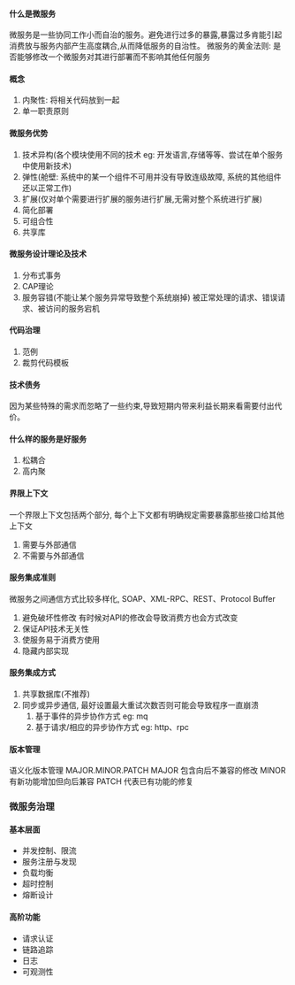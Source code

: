 #### 什么是微服务
微服务是一些协同工作小而自治的服务。避免进行过多的暴露,暴露过多肯能引起消费放与服务内部产生高度耦合,从而降低服务的自治性。
微服务的黄金法则: 是否能够修改一个微服务对其进行部署而不影响其他任何服务

#### 概念
1) 内聚性: 将相关代码放到一起
2) 单一职责原则

#### 微服务优势
1) 技术异构(各个模块使用不同的技术 eg: 开发语言,存储等等、尝试在单个服务中使用新技术)
2) 弹性(舱壁: 系统中的某一个组件不可用并没有导致连级故障, 系统的其他组件还以正常工作)
3) 扩展(仅对单个需要进行扩展的服务进行扩展,无需对整个系统进行扩展)
4) 简化部署
5) 可组合性
6) 共享库

#### 微服务设计理论及技术
1) 分布式事务
2) CAP理论
3) 服务容错(不能让某个服务异常导致整个系统崩掉) 被正常处理的请求、错误请求、被访问的服务宕机

#### 代码治理
1) 范例
2) 裁剪代码模板

#### 技术债务
因为某些特殊的需求而忽略了一些约束,导致短期内带来利益长期来看需要付出代价。

#### 什么样的服务是好服务
1) 松耦合
2) 高内聚

#### 界限上下文
一个界限上下文包括两个部分, 每个上下文都有明确规定需要暴露那些接口给其他上下文
1) 需要与外部通信
2) 不需要与外部通信

#### 服务集成准则
微服务之间通信方式比较多样化, SOAP、XML-RPC、REST、Protocol Buffer
1) 避免破坏性修改  有时候对API的修改会导致消费方也会方式改变
2) 保证API技术无关性
3) 使服务易于消费方使用
4) 隐藏内部实现

#### 服务集成方式
1) 共享数据库(不推荐)
2) 同步或异步通信, 最好设置最大重试次数否则可能会导致程序一直崩溃
   1. 基于事件的异步协作方式 eg: mq
   2. 基于请求/相应的异步协作方式 eg: http、rpc
   
#### 版本管理
语义化版本管理 MAJOR.MINOR.PATCH
MAJOR 包含向后不兼容的修改
MINOR 有新功能增加但向后兼容
PATCH 代表已有功能的修复


### 微服务治理
#### 基本层面
- 并发控制、限流
- 服务注册与发现
- 负载均衡
- 超时控制
- 熔断设计
#### 高阶功能
- 请求认证
- 链路追踪
- 日志
- 可观测性
   